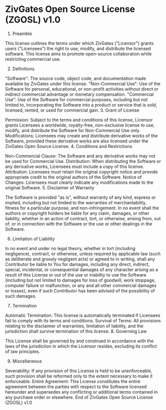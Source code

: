 # ZivGates Open Source License (ZGOSL) v1.0

1. Preamble

This license outlines the terms under which ZivGates ("Licensor") grants users ("Licensees") the right to use, modify, and distribute the licensed software. This license aims to promote open-source collaboration while restricting commercial use.

2. Definitions

"Software": The source code, object code, and documentation made available by ZivGates under this license.
"Non-Commercial Use": Use of the Software for personal, educational, or non-profit activities without direct or indirect commercial advantage or monetary compensation.
"Commercial Use": Use of the Software for commercial purposes, including but not limited to, incorporating the Software into a product or service that is sold, licensed, rented, or used for commercial gain.
3. Grant of License

Permission: Subject to the terms and conditions of this license, Licensor grants Licensees a worldwide, royalty-free, non-exclusive license to use, modify, and distribute the Software for Non-Commercial Use only.
Modifications: Licensees may create and distribute derivative works of the Software, provided these derivative works are also licensed under the ZivGates Open Source License.
4. Conditions and Restrictions

Non-Commercial Clause: The Software and any derivative works may not be used for Commercial Use.
Distribution: When distributing the Software or any derivative works, Licensees must include a copy of this license.
Attribution: Licensees must retain the original copyright notice and provide appropriate credit to the original authors of the Software.
Notice of Changes: Licensees must clearly indicate any modifications made to the original Software.
5. Disclaimer of Warranty

The Software is provided "as is", without warranty of any kind, express or implied, including but not limited to the warranties of merchantability, fitness for a particular purpose, and non-infringement. In no event shall the authors or copyright holders be liable for any claim, damages, or other liability, whether in an action of contract, tort, or otherwise, arising from, out of, or in connection with the Software or the use or other dealings in the Software.

6. Limitation of Liability

In no event and under no legal theory, whether in tort (including negligence), contract, or otherwise, unless required by applicable law (such as deliberate and grossly negligent acts) or agreed to in writing, shall any Contributor be liable to You for damages, including any direct, indirect, special, incidental, or consequential damages of any character arising as a result of this License or out of the use or inability to use the Software (including but not limited to damages for loss of goodwill, work stoppage, computer failure or malfunction, or any and all other commercial damages or losses), even if such Contributor has been advised of the possibility of such damages.

7. Termination

Automatic Termination: This license is automatically terminated if Licensees fail to comply with its terms and conditions.
Survival of Terms: All provisions relating to the disclaimer of warranties, limitation of liability, and the jurisdiction shall survive termination of this license.
8. Governing Law

This License shall be governed by and construed in accordance with the laws of the jurisdiction in which the Licensor resides, excluding its conflict of law principles.

9. Miscellaneous

Severability: If any provision of this License is held to be unenforceable, such provision shall be reformed only to the extent necessary to make it enforceable.
Entire Agreement: This License constitutes the entire agreement between the parties with respect to the Software licensed hereunder and supersedes any conflicting or additional terms contained in any purchase order or elsewhere.
End of ZivGates Open Source License (ZGOSL) v1.0